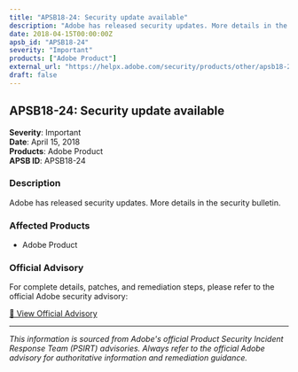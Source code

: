 ```yaml
---
title: "APSB18-24: Security update available"
description: "Adobe has released security updates. More details in the security bulletin."
date: 2018-04-15T00:00:00Z
apsb_id: "APSB18-24"
severity: "Important"
products: ["Adobe Product"]
external_url: "https://helpx.adobe.com/security/products/other/apsb18-24.html"
draft: false
---
```


## APSB18-24: Security update available

**Severity**: Important  
**Date**: April 15, 2018  
**Products**: Adobe Product  
**APSB ID**: APSB18-24

### Description

Adobe has released security updates. More details in the security bulletin.

### Affected Products

- Adobe Product


### Official Advisory

For complete details, patches, and remediation steps, please refer to the official Adobe security advisory:

[🔗 View Official Advisory](https://helpx.adobe.com/security/products/other/apsb18-24.html)

---

*This information is sourced from Adobe's official Product Security Incident Response Team (PSIRT) advisories. Always refer to the official Adobe advisory for authoritative information and remediation guidance.*
